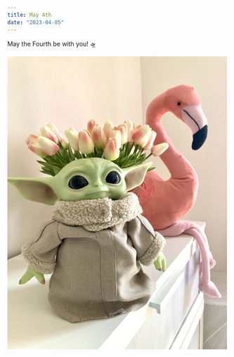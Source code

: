 ```yaml
---
title: May 4th
date: "2023-04-05"
---
```


May the Fourth be with you! 🛸

<img src="/static/img/IMG-Yoda.jpg" width="500">
